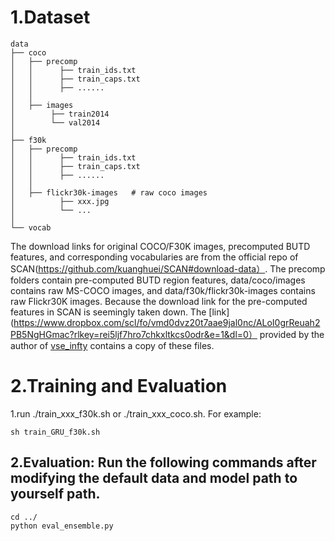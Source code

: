 # 1.Dataset
```text
data
├── coco
│   ├── precomp 
│   │      ├── train_ids.txt
│   │      ├── train_caps.txt
│   │      ├── ......
│   │
│   ├── images   
│        ├── train2014
│        └── val2014
│  
├── f30k
│   ├── precomp  
│   │      ├── train_ids.txt
│   │      ├── train_caps.txt
│   │      ├── ......
│   │
│   ├── flickr30k-images   # raw coco images
│          ├── xxx.jpg
│          └── ...
│   
└── vocab  
```
The download links for original COCO/F30K images, precomputed BUTD features, and corresponding vocabularies are from the official repo of SCAN(https://github.com/kuanghuei/SCAN#download-data）. The precomp folders contain pre-computed BUTD region features, data/coco/images contains raw MS-COCO images, and data/f30k/flickr30k-images contains raw Flickr30K images. Because the download link for the pre-computed features in SCAN is seemingly taken down. The [link](https://www.dropbox.com/scl/fo/vmd0dvz20t7aae9jal0nc/ALoI0grReuah2PB5NgHGmac?rlkey=rei5ljf7hro7chkxltkcs0odr&e=1&dl=0） provided by the author of [vse_infty](https://github.com/woodfrog/vse_infty) contains a copy of these files.

# 2.Training and Evaluation
1.run ./train_xxx_f30k.sh or ./train_xxx_coco.sh. For example:
```text
sh train_GRU_f30k.sh
```
## 2.Evaluation: Run the following commands after modifying the default data and model path to yourself path.
```text
cd ../
python eval_ensemble.py
```
